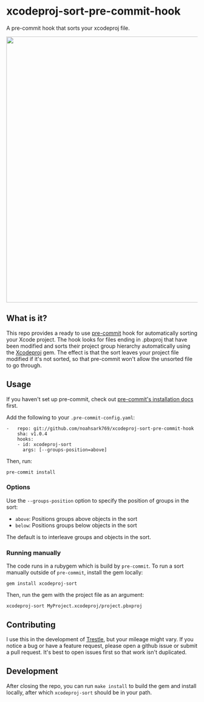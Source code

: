 # xcodeproj-sort-pre-commit-hook
A pre-commit hook that sorts your xcodeproj file.

<img src="https://i.imgur.com/knSvFpV.png" height="700">

## What is it?
This repo provides a ready to use [pre-commit](https://pre-commit.com/) hook for automatically sorting your Xcode project. The hook looks for files ending in .pbxproj that have been modified and sorts their project group hierarchy automatically using the [Xcodeproj](https://github.com/CocoaPods/Xcodeproj/) gem. The effect is that the sort leaves your project file modified if it's not sorted, so that pre-commit won't allow the unsorted file to go through.

## Usage
If you haven't set up pre-commit, check out [pre-commit's installation docs](https://pre-commit.com/#install) first.

Add the following to your `.pre-commit-config.yaml`:

```
-   repo: git://github.com/noahsark769/xcodeproj-sort-pre-commit-hook
    sha: v1.0.4
    hooks:
    - id: xcodeproj-sort
      args: [--groups-position=above]
```

Then, run:

```
pre-commit install
```

### Options
Use the `--groups-position` option to specify the position of groups in the sort:
- `above`: Positions groups above objects in the sort
- `below`: Positions groups below objects in the sort

The default is to interleave groups and objects in the sort.

### Running manually
The code runs in a rubygem which is build by `pre-commit`. To run a sort manually outside of `pre-commit`, install the gem locally:

```
gem install xcodeproj-sort
```

Then, run the gem with the project file as an argument:

```
xcodeproj-sort MyProject.xcodeproj/project.pbxproj
```

## Contributing
I use this in the development of [Trestle](https://appstore.com/trestle), but your mileage might vary. If you notice a bug or have a feature request, please open a github issue or submit a pull request. It's best to open issues first so that work isn't duplicated.

## Development
After closing the repo, you can run `make install` to build the gem and install locally, after which `xcodeproj-sort` should be in your path.
